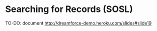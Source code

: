 Searching for Records (SOSL)
============================

TO-DO:  document http://dreamforce-demo.heroku.com/slides#slide19
